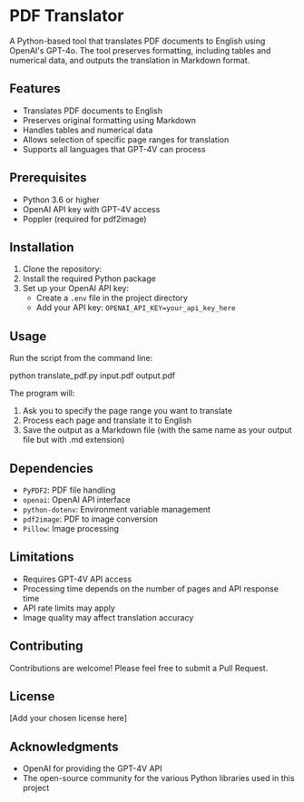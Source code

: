 # PDF Translator

A Python-based tool that translates PDF documents to English using OpenAI's GPT-4o. The tool preserves formatting, including tables and numerical data, and outputs the translation in Markdown format.

## Features

- Translates PDF documents to English
- Preserves original formatting using Markdown
- Handles tables and numerical data
- Allows selection of specific page ranges for translation
- Supports all languages that GPT-4V can process

## Prerequisites

- Python 3.6 or higher
- OpenAI API key with GPT-4V access
- Poppler (required for pdf2image)

## Installation

1. Clone the repository:
2. Install the required Python package
3. Set up your OpenAI API key:
   - Create a `.env` file in the project directory
   - Add your API key: `OPENAI_API_KEY=your_api_key_here`

## Usage

Run the script from the command line:

python translate_pdf.py input.pdf output.pdf

The program will:
1. Ask you to specify the page range you want to translate
2. Process each page and translate it to English
3. Save the output as a Markdown file (with the same name as your output file but with .md extension)


## Dependencies

- `PyPDF2`: PDF file handling
- `openai`: OpenAI API interface
- `python-dotenv`: Environment variable management
- `pdf2image`: PDF to image conversion
- `Pillow`: Image processing

## Limitations

- Requires GPT-4V API access
- Processing time depends on the number of pages and API response time
- API rate limits may apply
- Image quality may affect translation accuracy

## Contributing

Contributions are welcome! Please feel free to submit a Pull Request.

## License

[Add your chosen license here]

## Acknowledgments

- OpenAI for providing the GPT-4V API
- The open-source community for the various Python libraries used in this project
